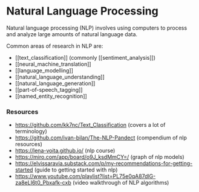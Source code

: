 # Natural Language Processing

Natural language processing (NLP) involves using computers to process and analyze large amounts of natural language data.

Common areas of research in NLP are:

- [[text_classification]] (commonly [[sentiment_analysis]])
- [[neural_machine_translation]]
- [[language_modelling]]
- [[natural_language_understanding]]
- [[natural_language_generation]]
- [[part-of-speech_tagging]]
- [[named_entity_recognition]]

### Resources

- https://github.com/kk7nc/Text_Classification (covers a lot of terminology)
- https://github.com/ivan-bilan/The-NLP-Pandect (compendium of nlp resources)
- https://lena-voita.github.io/ (nlp course)
- https://miro.com/app/board/o9J_ksdMmCY=/ (graph of nlp models)
- https://elvissaravia.substack.com/p/my-recommendations-for-getting-started (guide to getting started with nlp)
- https://www.youtube.com/playlist?list=PL75e0qA87dlG-za8eLI6t0_Pbxafk-cxb (video walkthrough of NLP algorithms)
